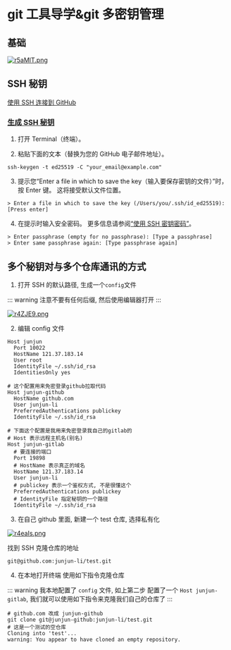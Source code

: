 # git 工具导学&git 多密钥管理

## 基础

[![r5aMlT.png](https://s3.ax1x.com/2020/12/27/r5aMlT.png)](https://imgchr.com/i/r5aMlT)

## SSH 秘钥

[使用 SSH 连接到 GitHub](https://docs.github.com/cn/free-pro-team@latest/github/authenticating-to-github/connecting-to-github-with-ssh)

### [生成 SSH 秘钥](https://docs.github.com/cn/free-pro-team@latest/github/authenticating-to-github/generating-a-new-ssh-key-and-adding-it-to-the-ssh-agent)

1. 打开 Terminal（终端）。

2. 粘贴下面的文本（替换为您的 GitHub 电子邮件地址）。

```shell
ssh-keygen -t ed25519 -C "your_email@example.com"
```

3. 提示您“Enter a file in which to save the key（输入要保存密钥的文件）”时，按 Enter 键。 这将接受默认文件位置。

```shell
> Enter a file in which to save the key (/Users/you/.ssh/id_ed25519): [Press enter]
```

4. 在提示时输入安全密码。 更多信息请参阅[“使用 SSH 密钥密码”](https://docs.github.com/cn/free-pro-team@latest/github/authenticating-to-github/working-with-ssh-key-passphrases)。

```shell
> Enter passphrase (empty for no passphrase): [Type a passphrase]
> Enter same passphrase again: [Type passphrase again]
```

## 多个秘钥对与多个仓库通讯的方式

1. 打开 SSH 的默认路径, 生成一个`config`文件

::: warning
注意不要有任何后缀, 然后使用编辑器打开
:::

[![r4ZJE9.png](https://s3.ax1x.com/2020/12/26/r4ZJE9.png)](https://imgchr.com/i/r4ZJE9)

2. 编辑 config 文件

```shell
Host junjun
  Port 10022
  HostName 121.37.183.14
  User root
  IdentityFile ~/.ssh/id_rsa
  IdentitiesOnly yes

# 这个配置用来免密登录github拉取代码
Host junjun-github
  HostName github.com
  User junjun-li
  PreferredAuthentications publickey
  IdentityFile ~/.ssh/id_rsa

# 下面这个配置是我用来免密登录我自己的gitlab的
# Host 表示远程主机名(别名)
Host junjun-gitlab
  # 要连接的端口
  Port 19898
  # HostName 表示真正的域名
  HostName 121.37.183.14
  User junjun-li
  # publickey 表示一个鉴权方式, 不是很懂这个
  PreferredAuthentications publickey
  # IdentityFile 指定秘钥的一个路径
  IdentityFile ~/.ssh/id_rsa
```

3. 在自己 github 里面, 新建一个 test 仓库, 选择私有化

[![r4eaIs.png](https://s3.ax1x.com/2020/12/26/r4eaIs.png)](https://imgchr.com/i/r4eaIs)

找到 SSH 克隆仓库的地址

```shell
git@github.com:junjun-li/test.git
```

4. 在本地打开终端 使用如下指令克隆仓库

::: warning
我本地配置了 `config` 文件, 如上第二步
配置了一个 `Host junjun-gitlab`, 我们就可以使用如下指令来克隆我们自己的仓库了
:::

```shell
# github.com 改成 junjun-github
git clone git@junjun-github:junjun-li/test.git
# 这是一个测试的空仓库
Cloning into 'test'...
warning: You appear to have cloned an empty repository.
```
